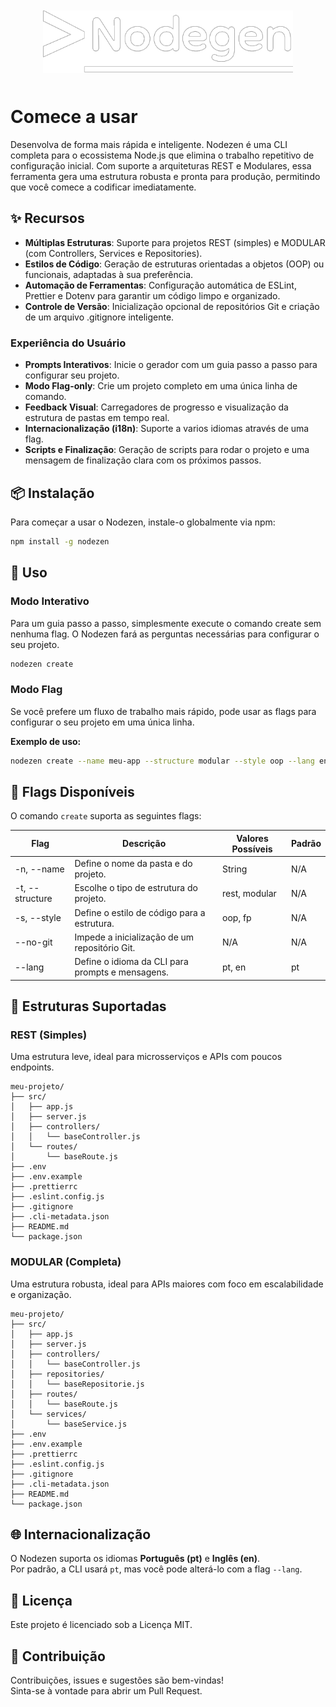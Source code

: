 <p align="center" style="margin: 50px 0;">
  <img src="./assets/logo.png" alt="Logo" width="400"/>
</p>

# Comece a usar

Desenvolva de forma mais rápida e inteligente. Nodezen é uma CLI completa para o ecossistema Node.js que elimina o trabalho repetitivo de configuração inicial. Com suporte a arquiteturas REST e Modulares, essa ferramenta gera uma estrutura robusta e pronta para produção, permitindo que você comece a codificar imediatamente.

## ✨ Recursos

- **Múltiplas Estruturas**: Suporte para projetos REST (simples) e MODULAR (com Controllers, Services e Repositories).
- **Estilos de Código**: Geração de estruturas orientadas a objetos (OOP) ou funcionais, adaptadas à sua preferência.
- **Automação de Ferramentas**: Configuração automática de ESLint, Prettier e Dotenv para garantir um código limpo e organizado.
- **Controle de Versão**: Inicialização opcional de repositórios Git e criação de um arquivo .gitignore inteligente.

### Experiência do Usuário

- **Prompts Interativos**: Inicie o gerador com um guia passo a passo para configurar seu projeto.
- **Modo Flag-only**: Crie um projeto completo em uma única linha de comando.
- **Feedback Visual**: Carregadores de progresso e visualização da estrutura de pastas em tempo real.
- **Internacionalização (i18n)**: Suporte a varios idiomas através de uma flag.
- **Scripts e Finalização**: Geração de scripts para rodar o projeto e uma mensagem de finalização clara com os próximos passos.

## 📦 Instalação

Para começar a usar o Nodezen, instale-o globalmente via npm:

```bash
npm install -g nodezen
```

## 🚀 Uso

### Modo Interativo

Para um guia passo a passo, simplesmente execute o comando create sem nenhuma flag. O Nodezen fará as perguntas necessárias para configurar o seu projeto.

```bash
nodezen create
```

### Modo Flag

Se você prefere um fluxo de trabalho mais rápido, pode usar as flags para configurar o seu projeto em uma única linha.

**Exemplo de uso:**

```bash
nodezen create --name meu-app --structure modular --style oop --lang en --not-git
```

## 📝 Flags Disponíveis

O comando `create` suporta as seguintes flags:

| Flag                   | Descrição                                        | Valores Possíveis | Padrão |
| ---------------------- | ------------------------------------------------ | ----------------- | ------ |
| -n, --name <name>      | Define o nome da pasta e do projeto.             | String            | N/A    |
| -t, --structure <type> | Escolhe o tipo de estrutura do projeto.          | rest, modular     | N/A    |
| -s, --style <type>     | Define o estilo de código para a estrutura.      | oop, fp           | N/A    |
| --no-git               | Impede a inicialização de um repositório Git.    | N/A               | N/A    |
| --lang <lang>          | Define o idioma da CLI para prompts e mensagens. | pt, en            | pt     |

## 📂 Estruturas Suportadas

### REST (Simples)

Uma estrutura leve, ideal para microsserviços e APIs com poucos endpoints.

```
meu-projeto/
├── src/
│   ├── app.js
│   ├── server.js
│   ├── controllers/
│   │   └── baseController.js
│   └── routes/
│       └── baseRoute.js
├── .env
├── .env.example
├── .prettierrc
├── .eslint.config.js
├── .gitignore
├── .cli-metadata.json
├── README.md
└── package.json

```

### MODULAR (Completa)

Uma estrutura robusta, ideal para APIs maiores com foco em escalabilidade e organização.

```
meu-projeto/
├── src/
│   ├── app.js
│   ├── server.js
│   ├── controllers/
│   │   └── baseController.js
│   ├── repositories/
│   │   └── baseRepositorie.js
│   ├── routes/
│   │   └── baseRoute.js
│   └── services/
│       └── baseService.js
├── .env
├── .env.example
├── .prettierrc
├── .eslint.config.js
├── .gitignore
├── .cli-metadata.json
├── README.md
└── package.json

```

## 🌐 Internacionalização

O Nodezen suporta os idiomas **Português (pt)** e **Inglês (en)**.  
Por padrão, a CLI usará `pt`, mas você pode alterá-lo com a flag `--lang`.

## 📜 Licença

Este projeto é licenciado sob a Licença MIT.

## 🤝 Contribuição

Contribuições, issues e sugestões são bem-vindas!  
Sinta-se à vontade para abrir um Pull Request.
